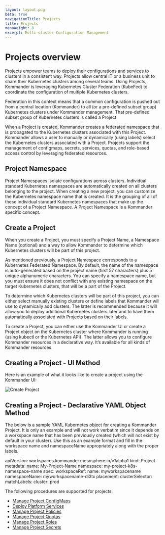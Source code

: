 ```yaml
---
layout: layout.pug
beta: true
navigationTitle: Projects
title: Projects
menuWeight: 8
excerpt: Multi-cluster Configuration Management
---
```


# Projects overview 
Projects empower teams to deploy their configurations and services to clusters in a consistent way. Projects allow central IT or a business unit to share their Kubernetes clusters among several teams.
Using Projects, Kommander is leveraging Kubernetes Cluster Federation (KubeFed) to coordinate the configuration of multiple Kubernetes clusters.

Federation in this context means that a common configuration is pushed out from a central location (Kommander) to all (or a pre-defined subset group) Kubernetes clusters under Kommander management. That pre-defined subset group of Kubernetes clusters is called a Project.

When a Project is created, Kommander creates a federated namespace that is propagated to the Kubernetes clusters associated with this Project.
Kommander allows a user to manually or dynamically (using labels) select the Kubernetes clusters associated with a Project.
Projects support the management of configmaps, secrets, services, quotas, and role-based access control by leveraging federated resources.

## Project Namespace

Project Namespaces isolate configurations across clusters. Individual standard Kubernetes namespaces are automatically created on all clusters belonging to the project. When creating a new project, you can customize the Kubernetes namespace name that is created. It is the grouping of all of these individual standard Kubernetes namespaces that make up the concept of a Project Namespace. A Project Namespace is a Kommander specific concept.

## Create a Project
When you create a Project, you must specify a Project Name, a Namespace Name (optional) and a way to allow Kommander to determine which Kubernetes clusters will be part of this project.

As mentioned previously, a Project Namespace corresponds to a Kubernetes Federated Namespace. By default, the name of the namespace is auto-generated based on the project name (first 57 characters) plus 5 unique alphanumeric characters. You can specify a namespace name, but you must ensure it does not conflict with any existing namespace on the target Kubernetes clusters, that will be a part of the Project.

To determine which Kubernetes clusters will be part of this project, you can either select manually existing clusters or define labels that Kommander will use to dynamically add clusters. The latter is recommended because it will allow you to deploy additional Kubernetes clusters later and to have them automatically associated with Projects based on their labels.

To create a Project, you can either use the Kommander UI or create a Project object on the Kubernetes cluster where Kommander is running (using kubectl or the Kubernetes API). The latter allows you to configure Kommander resources in a declarative way. It’s available for all kinds of Kommander resources.


## Creating a Project - UI Method
Here is an example of what it looks like to create a project using the Kommander UI:

![Create Project](/ksphere/kommander/1.2/img/create-project-form.png)


## Creating a Project - Declarative YAML Object Method

The below is a sample YAML Kubernetes object for creating a Kommander Project. It is only an example and will not work verbatim since it depends on a workspace name that has been previously created (which will not exist by default in your cluster). Use this as an example format and fill in the workspace name and namespaceName appropriately along with the proper labels.

apiVersion: workspaces.kommander.mesosphere.io/v1alpha1
kind: Project
metadata:
  name: My-Project-Name
  namespace: my-project-k8s-namespace-name
spec:
  workspaceRef:
    name: myworkspacename
  namespaceName: myworkspacename-di3tx
  placement:
    clusterSelector:
      matchLabels:
        cluster: prod


The following procedures are supported for projects:

- [Manage Project ConfigMaps](/ksphere/kommander/1.2/projects/project-configmaps)
- [Deploy Platform Services](/ksphere/kommander/1.2/projects/platform-services)
- [Manage Project Policies](/ksphere/kommander/1.2/projects/project-policies)
- [Manage Project Quotas](/ksphere/kommander/1.2/projects/project-quotas)
- [Manage Project Roles](/ksphere/kommander/1.2/projects/project-roles)
- [Manage Project Secrets](/ksphere/kommander/1.2/projects/project-secrets)
